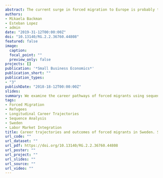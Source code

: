 ```yaml
---
abstract: The current surge in forced migration to Europe is probably the largest and most complex since the Second World War. As population ageing accelerates and fertility falls below replacement level, immigration may be seen as a key component of human capital to address labor and skill shortages. Receiving countries are, however, hesitant about the contribution that forced migrants can make to the local economy. Coupled with increasing pressure on welfare services, they are associated with increased job competition and crime. Underutilization of immigrants’ skills is, however, a waste of resources that countries can scarcely afford. Understanding the labor market integration process of forced migrants is thus critical to develop policies that unleash their full skills potential and ultimately foster local economic productivity. While prior studies have examined the employment and salary outcomes of these immigrants at a particular point in time post-migration, they have failed to capture the temporal dynamics and complexity of this process. Drawing on administrative data from Sweden, we examine the career pathways of forced migrants using sequence analysis from their arrival in 1991 through to 2013. Findings reveal a dual picture of long-term labor market integration with over one-third of refugees experiencing a successful labor market integration pathway, and an equally large share facing a less fruitful employment outcomes. Our findings suggest education provision is key to promote a more successful integration into the local labor market by reducing barriers of cultural proximity and increasing the occurrence of entrepreneurship activity.
authors:
- Mikaela Backman
- Esteban Lopez
- admin
date: "2019-31-12T00:00:00Z"
doi: "10.13140/RG.2.2.36760.44808"
featured: false
image:
  caption: 
  focal_point: ""
  preview_only: false
projects: []
publication: '*Small Business Economics*'
publication_short: ""
publication_types:
- "3"
publishDate: "2018-18-12T00:00:00Z"
slides: 
summary: We examine the career pathways of forced migrants using sequence analysis from their arrival in 1991 through to 2013.
tags:
- Forced Migration
- Refugees
- Longitudinal Career Trajectories
- Sequence Analysis
- Sweden
- Labor Market Integration 
title: Career trajectories and outcomes of forced migrants in Sweden. Self-employment, employment or persistent inactivity?
url_code: ""
url_dataset: ""
url_pdf: https://doi.org/10.13140/RG.2.2.36760.44808
url_poster: ""
url_project: ""
url_slides: ""
url_source: ""
url_video: ""
---
```

